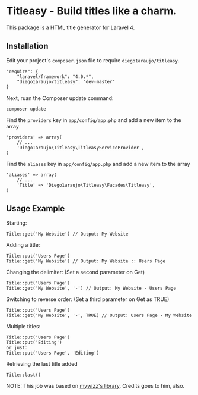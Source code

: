 # Titleasy - Build titles like a charm.

This package is a HTML title generator for Laravel 4.

## Installation

Edit your project's `composer.json` file to require `diego1araujo/titleasy`.

    "require": {
		"laravel/framework": "4.0.*",
		"diego1araujo/titleasy": "dev-master"
	}

Next, ruan the Composer update command:

    composer update

Find the `providers` key in `app/config/app.php` and add a new item to the array

	'providers' => array(
        // ...
		'Diego1araujo\Titleasy\TitleasyServiceProvider',
	)
	
Find the `aliases` key in `app/config/app.php` and add a new item to the array

	'aliases' => array(
        // ...
		'Title' => 'Diego1araujo\Titleasy\Facades\Titleasy',
	)

## Usage Example

Starting:

	Title::get('My Website') // Output: My Website

Adding a title:

	Title::put('Users Page')
	Title::get('My Website') // Output: My Website :: Users Page
	
Changing the delimiter: (Set a second parameter on Get)

	Title::put('Users Page')
	Title::get('My Website', '-') // Output: My Website - Users Page

Switching to reverse order: (Set a third parameter on Get as TRUE)

	Title::put('Users Page')
	Title::get('My Website', '-', TRUE) // Output: Users Page - My Website
	
Multiple titles:

	Title::put('Users Page')
	Title::put('Editing')
	or just:
	Title::put('Users Page', 'Editing')

Retrieving the last title added

	Title::last()

NOTE: This job was based on [mywizz's library](https://github.com/mywizz/title-for-laravel). Credits goes to him, also.
